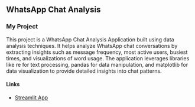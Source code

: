 ## WhatsApp Chat Analysis 

### My Project

This project is a WhatsApp Chat Analysis Application built using data analysis techniques. It helps analyze WhatsApp chat conversations by extracting insights such as message frequency, most active users, busiest times, and visualizations of word usage. The application leverages libraries like re for text processing, pandas for data manipulation, and matplotlib for data visualization to provide detailed insights into chat patterns.

#### Links

- [Streamlit App](https://analyse-chats.streamlit.app/)

